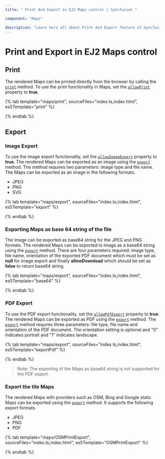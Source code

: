 ```yaml
---
title: " Print And Export in EJ2 Maps control | Syncfusion "

component: "Maps"

description: "Learn here all about Print And Export feature of Syncfusion EJ2 Maps control and more."
---
```


# Print and Export in EJ2 Maps control

## Print

The rendered Maps can be printed directly from the browser by calling the [`print`](../api/maps/#print) method. To use the print functionality in Maps, set the [`allowPrint`](../api/maps/#allowprint) property to **true**.

{% tab template="maps/print", sourceFiles="index.ts,index.html", es5Template="print" %}

{% endtab %}

## Export

### Image Export

To use the image export functionality, set the [`allowImageExport`](../api/maps/#allowimageexport) property to **true**. The rendered Maps can be exported as an image using the [`export`](../api/maps/#export) method. The method requires two parameters: image type and file name. The Maps can be exported as an image in the following formats.

* JPEG
* PNG
* SVG

{% tab template="maps/export", sourceFiles="index.ts,index.html", es5Template="export" %}

{% endtab %}

### Exporting Maps as base 64 string of the file

The image can be exported as base64 string for the JPEG and PNG formats. The rendered Maps can be exported to image as a base64 string using the [`export`](../api/maps/#export) method. There are four parameters required: image type, file name, orientation of the exported PDF document which must be set as **null** for image export and finally **allowDownload** which should be set as **false** to return base64 string.

{% tab template="maps/export", sourceFiles="index.ts,index.html", es5Template="base64" %}

{% endtab %}

### PDF Export

To use the PDF export functionality, set the [`allowPdfExport`](../api/maps/#allowpdfexport) property to **true**. The rendered Maps can be exported as PDF using the [`export`](../api/maps/#export) method. The [`export`](../api/maps/#export) method requires three parameters: file type, file name and orientation of the PDF document. The orientation setting is optional and "0" indicates portrait and "1" indicates landscape.

{% tab template="maps/export", sourceFiles="index.ts,index.html", es5Template="exportPdf" %}

{% endtab %}

> Note: The exporting of the Maps as base64 string is not supported for the PDF export.

<!-- markdownlint-disable MD010 -->

### Export the tile Maps

The rendered Maps with providers such as OSM, Bing and Google static Maps can be exported using the [`export`](../api/maps/#export) method. It supports the following export formats.

* JPEG
* PNG
* PDF

{% tab template="maps/OSMPrintExport", sourceFiles="index.ts,index.html", es5Template="OSMPrintExport" %}

{% endtab %}